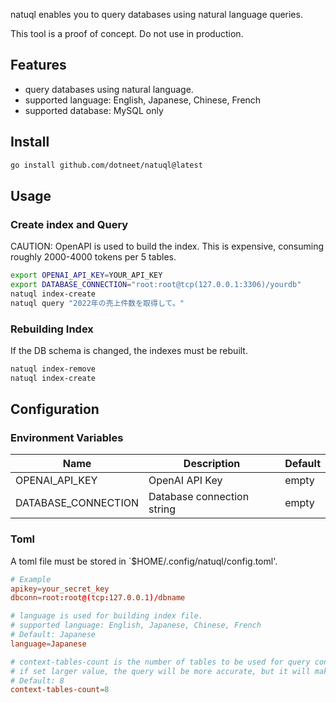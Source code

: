 natuql enables you to query databases using natural language queries.

This tool is a proof of concept. Do not use in production.

## Features

 - query databases using natural language.
 - supported language: English, Japanese, Chinese, French
 - supported database: MySQL only
 
## Install

```bash
go install github.com/dotneet/natuql@latest
```

## Usage

### Create index and Query

CAUTION: 
OpenAPI is used to build the index.
This is expensive, consuming roughly 2000-4000 tokens per 5 tables.

```bash
export OPENAI_API_KEY=YOUR_API_KEY
export DATABASE_CONNECTION="root:root@tcp(127.0.0.1:3306)/yourdb"
natuql index-create
natuql query "2022年の売上件数を取得して。"
```

### Rebuilding Index 

If the DB schema is changed, the indexes must be rebuilt.

```bash
natuql index-remove
natuql index-create
```

## Configuration

### Environment Variables

| Name | Description | Default |
| --- | --- |---------|
| OPENAI_API_KEY | OpenAI API Key | empty   |
| DATABASE_CONNECTION | Database connection string | empty   |


### Toml

A toml file must be stored in `$HOME/.config/natuql/config.toml'.

```toml
# Example
apikey=your_secret_key
dbconn=root:root@(tcp:127.0.0.1)/dbname

# language is used for building index file.
# supported language: English, Japanese, Chinese, French
# Default: Japanese
language=Japanese

# context-tables-count is the number of tables to be used for query context.
# if set larger value, the query will be more accurate, but it will make the query expensive.
# Default: 8
context-tables-count=8
```

